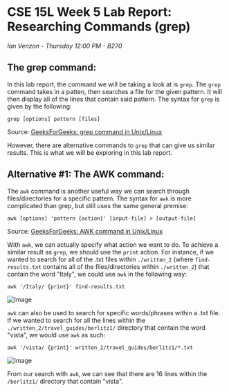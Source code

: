 # CSE 15L Week 5 Lab Report: Researching Commands (grep)

*Ian Venzon - Thursday 12:00 PM - B270*

## The grep command:

In this lab report, the command we will be taking a look at is `grep`. The `grep` command takes in a patten, then searches a file for the given pattern. It will then display all of the lines that contain said pattern. The syntax for `grep` is given by the following:

```
grep [options] pattern [files]
```

Source: [GeeksForGeeks: grep command in Unix/Linux](https://www.geeksforgeeks.org/grep-command-in-unixlinux/)

However, there are alternative commands to `grep` that can give us similar results. This is what we will be exploring in this lab report.

## Alternative #1: The AWK command:

The `awk` command is another useful way we can search through files/directories for a specific pattern. The syntax for `awk` is more complicated than grep, but still uses the same general premise:

```
awk [options] 'pattern {action}' [input-file] > [output-file]
```
Source: [GeeksForGeeks: AWK command in Unix/Linux](https://www.geeksforgeeks.org/awk-command-unixlinux-examples/)

With `awk`, we can actually specify what action we want to do. To achieve a similar result as `grep`, we should use the `print` action. For instance, if we wanted to search for all of the .txt files within `./written_2` (where `find-results.txt` contains all of the files/directories within `./written_2`) that contain the word "Italy", we could use `awk` in the following way:

```
awk '/Italy/ {print}' find-results.txt
```
![Image](https://i.imgur.com/XLnIiPn.png)

`awk` can also be used to search for specific words/phrases within a .txt file. If we wanted to search for all the lines within the `./written_2/travel_guides/berlitz1/` directory that contain the word "vista", we would use `awk` as such:

```
awk '/vista/ {print}' written_2/travel_guides/berlitz1/*.txt
```
![Image](https://i.imgur.com/jDmmPZQ.png)

From our search with `awk`, we can see that there are 16 lines within the `/berlitz1/` directory that contain "vista".
